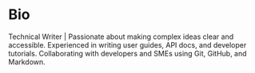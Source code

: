 # Bio 
Technical Writer | Passionate about making complex ideas clear and accessible.
Experienced in writing user guides, API docs, and developer tutorials. 
Collaborating with developers and SMEs using Git, GitHub, and Markdown. 
